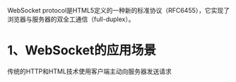 WebSocket protocol是HTML5定义的一种新的标准协议（RFC6455），它实现了浏览器与服务器的双全工通信（full-duplex）。

# 1、WebSocket的应用场景

传统的HTTP和HTML技术使用客户端主动向服务器发送请求





